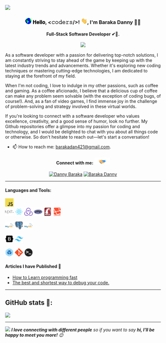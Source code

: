 
<link rel="stylesheet" href="https://cdn.jsdelivr.net/gh/devicons/devicon@v2.15.1/devicon.min.css">
          
![](https://user-images.githubusercontent.com/59575502/127335491-fdba1874-e943-4d3c-ab8c-678ffe22f8b8.png)
<h3 align="center">  
  <img src="./ressources/Earth.gif" width="20px">
  𝐇𝐞𝐥𝐥𝐨, &lt;𝚌𝚘𝚍𝚎𝚛𝚜/&gt;!
  <img src="./ressources/Hi.gif" width="20px" />, I'm Baraka Danny 👨‍💻</h3>
<h4 align="center">Full-Stack Software Developer ✔🌟.
</h4>

<p align="center">
    <img src="https://readme-typing-svg.herokuapp.com?color=00b2df&width=385&height=30&lines=Software+engineer+from+Kenya;Open-Source+Enthusiast;Learning+every+day;Empowering+Others;Nice+To+Meet+You+...&center=true"></a>
</p>

As a software developer with a passion for delivering top-notch solutions, I am constantly striving to stay ahead of the game by keeping up with the latest industry trends and advancements. Whether it's exploring new coding techniques or mastering cutting-edge technologies, I am dedicated to staying at the forefront of my field.

When I'm not coding, I love to indulge in my other passions, such as coffee and gaming. As a coffee aficionado, I believe that a delicious cup of coffee can make any problem seem solvable (with the exception of coding bugs, of course!). And, as a fan of video games, I find immense joy in the challenge of problem-solving and strategy involved in these virtual worlds.

If you're looking to connect with a software developer who values excellence, creativity, and a good sense of humor, look no further. My Github repositories offer a glimpse into my passion for coding and technology, and I would be delighted to chat with you about all things code or otherwise. So don't hesitate to reach out—let's start a conversation!


- 📫 How to reach me: <a href="mailto:barakadan421@gmail.com">barakadan421@gmail.com</a>.

<h4 align="center">Connect with me:
<img src='./ressources/handshake.gif' width="50px">
</h4>

<p align="center">
  <a href="https://www.linkedin.com/in/danny-baraka/" target="blank"><img align="center"
      src="https://raw.githubusercontent.com/rahuldkjain/github-profile-readme-generator/master/src/images/icons/Social/linked-in-alt.svg"
      alt="Danny Baraka" height="20" width="30" /></a>
 <a href="https://twitter.com/Barakadanny2" target="blank"><img align="center"
      src="https://raw.githubusercontent.com/rahuldkjain/github-profile-readme-generator/master/src/images/icons/Social/twitter.svg"
      alt="Baraka Danny" height="20" width="30" /></a>
</p>

---



#### Languages and Tools:

<code><img height="27" src="https://raw.githubusercontent.com/github/explore/80688e429a7d4ef2fca1e82350fe8e3517d3494d/topics/javascript/javascript.png" alt="javascript"> </code><code><img height="27" src="https://raw.githubusercontent.com/devicons/devicon/master/icons/nextjs/nextjs-original-wordmark.svg" alt="nextjs"></code> <code><img height="27" src="https://raw.githubusercontent.com/github/explore/80688e429a7d4ef2fca1e82350fe8e3517d3494d/topics/react/react.png" alt="react"></code> <code><img height="27" src="https://raw.githubusercontent.com/devicons/devicon/master/icons/redux/redux-original.svg" alt="redux"></code> <code><img height="27" src="https://raw.githubusercontent.com/devicons/devicon/master/icons/php/php-original.svg" alt="php"></code> <code><img height="27" src="https://raw.githubusercontent.com/devicons/devicon/master/icons/rails/rails-original-wordmark.svg" alt="rails"></code> <code><img height="27" src="https://raw.githubusercontent.com/devicons/devicon/master/icons/laravel/laravel-plain-wordmark.svg" alt="laravel"></code>





</code> <code><img height="27" src="https://raw.githubusercontent.com/devicons/devicon/master/icons/mysql/mysql-original-wordmark.svg" alt="css"></code> <code><img height="27" src="https://raw.githubusercontent.com/devicons/devicon/master/icons/postgresql/postgresql-original.svg" alt="postgresql"></code> <code><img height="27" src="https://raw.githubusercontent.com/devicons/devicon/master/icons/mysql/mysql-original-wordmark.svg" alt="mysql"></code>


<code><img height="27" src="https://raw.githubusercontent.com/devicons/devicon/master/icons/bootstrap/bootstrap-plain.svg" alt="bootstrap"></code> <code><img height="27" src="https://raw.githubusercontent.com/devicons/devicon/master/icons/tailwindcss/tailwindcss-plain.svg" alt="tailwind"></code>


<code><img height="27" src="https://raw.githubusercontent.com/devicons/devicon/master/icons/webpack/webpack-original.svg" alt="webpack"></code> <code><img height="27" src="https://raw.githubusercontent.com/devicons/devicon/master/icons/git/git-original.svg" alt="git"></code> <code><img height="27" src="https://raw.githubusercontent.com/github/explore/80688e429a7d4ef2fca1e82350fe8e3517d3494d/topics/terminal/terminal.png" alt="terminal"></code>


#### Articles I have Published 📝

- [How to Learn programming fast](https://medium.com/@barakadan421/how-to-learn-programming-fast-25b8e9ee5c7)
- [The best and shortest way to debug your code.](https://medium.com/@barakadan421/the-best-and-shortest-way-to-debug-your-code-2e9a46888b04)

---

## GitHub stats 🚀:

<p>
<a href="https://github.com/barakadanny">
  <img align="center" src="https://github-readme-stats-eight-theta.vercel.app/api?username=barakadanny&count_private=true&show_icons=true&hide_border=false&langs_count=6&hide=python&theme=tokyonight" />
</a>
</p>

---

<img src="https://media.giphy.com/media/LnQjpWaON8nhr21vNW/giphy.gif" width="60"> <em><b>I love connecting with different people</b> so if you want to say <b>hi, I'll be happy to meet you more!</b> 😊 </em>
